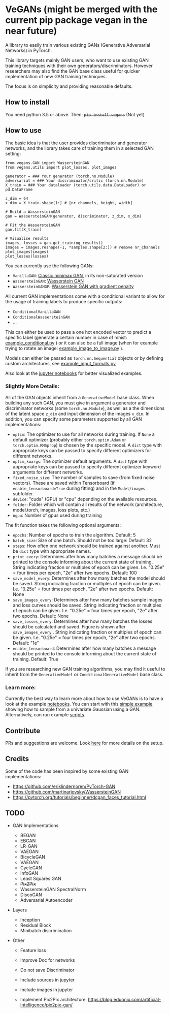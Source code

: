 # VeGANs (might be merged with the current pip package vegan in the near future)

A library to easily train various existing GANs (Generative Adversarial Networks) in PyTorch.

This library targets mainly GAN users, who want to use existing GAN training techniques with their own generators/discriminators.
However researchers may also find the GAN base class useful for quicker implementation of new GAN training techniques.

The focus is on simplicity and providing reasonable defaults.

## How to install
You need python 3.5 or above. Then:
~~`pip install vegans`~~ (Not yet)

## How to use
The basic idea is that the user provides discriminator and generator networks, and the library takes care of training them in a selected GAN setting:
```
from vegans.GAN import WassersteinGAN
from vegans.utils import plot_losses, plot_images

generator = ### Your generator (torch.nn.Module)
adversariat = ### Your discriminator/critic (torch.nn.Module)
X_train = ### Your dataloader (torch.utils.data.DataLoader) or pd.DataFrame

z_dim = 64
x_dim = X_train.shape[1:] # [nr_channels, height, width]

# Build a WassersteinGAN
gan = WassersteinGAN(generator, discriminator, z_dim, x_dim)

# Fit the WassersteinGAN
gan.fit(X_train)

# Vizualise results
images, losses = gan.get_training_results()
images = images.reshape(-1, *samples.shape[2:]) # remove nr_channels
plot_images(images)
plot_losses(losses)
```

You can currently use the following GANs:
* `VanillaGAN`: [Classic minimax GAN](https://papers.nips.cc/paper/5423-generative-adversarial-nets.pdf), in its non-saturated version
* `WassersteinGAN`: [Wasserstein GAN](https://arxiv.org/abs/1701.07875)
* `WassersteinGANGP`: [Wasserstein GAN with gradient penalty](https://arxiv.org/abs/1704.00028)

All current GAN implementations come with a conditional variant to allow for the usage of training labels to produce specific outputs:

- `ConditionalVanillaGAN`
- `ConditionalWassersteinGAN`
- ...

This can either be used to pass a one hot encoded vector to predict a specific label (generate a certain number in case of mnist: [example_conditional.py](https://github.com/tneuer/GAN-pytorch/blob/main/examples/example_conditional.py) ) or it can also be a full image (when for example trying to rotate an image: [example_image_to_image.py](https://github.com/tneuer/GAN-pytorch/blob/main/examples/example_image_to_image.py) ).

Models can either be passed as `torch.nn.Sequential` objects or by defining custom architectures, see [example_input_formats.py](https://github.com/tneuer/GAN-pytorch/blob/main/examples/example_input_formats.py)

Also look at the [jupyter notebooks](https://github.com/tneuer/GAN-pytorch/tree/main/notebooks) for better visualized examples.



### Slightly More Details:

All of the GAN objects inherit from a `GenerativeModel` base class. When building any such GAN, you must give in argument a generator and discriminator networks (some `torch.nn.Module`), as well as a the dimensions of the latent space `z_dim` and input dimension of the images `x_dim`. In addition, you can specify some parameters supported by all GAN implementations:
* `optim`: The optimizer to use for all networks during training. If `None` a default optimizer (probably either `torch.optim.Adam` or `torch.optim.RMSprop`) is chosen by the specific model. A `dict` type with appropriate keys can be passed to specify different optimizers for different networks.
* `optim_kwargs`:  The optimizer default arguments. A `dict` type with appropriate keys can be passed to specify different optimizer keyword arguments for different networks.
* `fixed_noise_size`: The number of samples to save (from fixed noise vectors). These are saved within Tensorboard (if `enable_tensorboard=True` during fitting) and in the `Model/images` subfolder.
* `device`: "cuda" (GPU) or "cpu" depending on the available resources.
* `folder`: Folder which will contain all results of the network (architecture, model.torch, images, loss plots, etc.)
* `ngpu`: Number of gpus used during training

The fit function takes the following optional arguments:

- `epochs`: Number of epochs to train the algorithm. Default: 5
- `batch_size`: Size of one batch. Should not be too large: Default: 32
- `steps`: How often one network should be trained against another. Must be `dict` type with appropriate names.
- `print_every`: Determines after how many batches a message should be printed to the console informing about the current state of training. String indicating fraction or multiples of epoch can be given. I.e. "0.25e" = four times per epoch, "2e" after two epochs. Default: 100
- `save_model_every`: Determines after how many batches the model should be saved. String indicating fraction or multiples of epoch can be given. I.e. "0.25e" = four times per epoch, "2e" after two epochs. Default: None
- `save_images_every`: Determines after how many batches sample images and loss curves should be saved. String indicating fraction or multiples of epoch can be given. I.e. "0.25e" = four times per epoch, "2e" after two epochs. Default: None
- `save_losses_every`: Determines after how many batches the losses should be calculated and saved. Figure is shown after `save_images_every` . String indicating fraction or multiples of epoch can be given. I.e. "0.25e" = four times per epoch, "2e" after two epochs. Default: "1e"
- `enable_tensorboard`: Determines after how many batches a message should be printed to the console informing about the current state of training. Default: True



If you are researching new GAN training algorithms, you may find it useful to inherit from the `GenerativeModel` or  `ConditionalGenerativeModel` base class.

### Learn more:

Currently the best way to learn more about how to use VeGANs is to have a look at the example [notebooks](https://github.com/tneuer/GAN-pytorch/tree/main/notebooks).
You can start with this [simple example](https://github.com/tneuer/GAN-pytorch/blob/main/notebooks/00_univariate_gaussian.ipynb) showing how to sample from a univariate Gaussian using a GAN.
Alternatively, can run example [scripts](https://github.com/tneuer/GAN-pytorch/tree/main/examples).

## Contribute
PRs and suggestions are welcome. Look [here](https://github.com/unit8co/vegans/blob/master/CONTRIBUTING) for more details on the setup.

## Credits
Some of the code has been inspired by some existing GAN implementations:
* https://github.com/eriklindernoren/PyTorch-GAN
* https://github.com/martinarjovsky/WassersteinGAN
* https://pytorch.org/tutorials/beginner/dcgan_faces_tutorial.html

## TODO

- GAN Implementations
  - BEGAN
  - EBGAN
  - LR-GAN
  - VAEGAN
  - BicycleGAN
  - VAEGAN
  - CycleGAN
  - InfoGAN
  - Least Squares GAN
  - ~~Pix2Pix~~
  - WassersteinGAN SpectralNorm
  - DiscoGAN
  - Adversarial Autoencoder
- Layers
  - Inception
  - Residual Block
  - Minibatch discrimination
- Other

  - Feature loss

  - Improve Doc for networks

  - Do not save Discriminator
  
  - Include sources in jupyter
    
  - Include images in jupyter
    
  - Implement Pix2Pix architecture: https://blog.eduonix.com/artificial-intelligence/pix2pix-gan/
    
    









